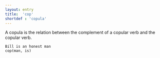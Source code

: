 ```yaml
---
layout: entry
title:  'cop'
shortdef : 'copula'
---
```


A copula is the relation between the complement of a copular verb and
the copular verb.

~~~ sdparse
Bill is an honest man
cop(man, is)
~~~
